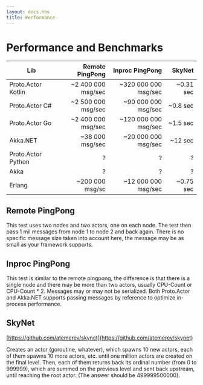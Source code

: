 ```yaml
---
layout: docs.hbs
title: Performance
---
```


# Performance and Benchmarks

| Lib                | Remote PingPong    | Inproc PingPong      | SkyNet              |
| ------------------ | ------------------:| --------------------:| -------------------:|
| Proto.Actor Kotlin | ~2 400 000 msg/sec | ~320 000 000 msg/sec | ~0.31 sec           |
| Proto.Actor C#     | ~2 500 000 msg/sec | ~90 000 000 msg/sec  | ~0.8 sec            |
| Proto.Actor Go     | ~2 400 000 msg/sec | ~120 000 000 msg/sec | ~1.5 sec            |
| Akka.NET           | ~38 000 msg/sec    | ~20 000 000 msg/sec  | ~12 sec             |
| Proto.Actor Python | ?                  | ?                    | ?                   |
| Akka               | ?                  | ?                    | ?                   |
| Erlang             | ~200 000 msg/sc    | ~12 000 000 msg/sec  | ~0.75 sec           | 

## Remote PingPong

This test uses two nodes and two actors, one on each node.
The test then pass 1 mil messages from node 1 to node 2 and back again.
There is no specific message size taken into account here, the message may be as small as
your framework supports.

## Inproc PingPong

This test is similar to the remote pingpong, the difference is that there is a single node and
there may be more than two actors, usually CPU-Count or CPU-Count * 2.
Messages may or may not be serialized. Both Proto.Actor and Akka.NET supports passing messages by reference
to optimize in-process performance.

## SkyNet

[https://github.com/atemerev/skynet](https://github.com/atemerev/skynet)

Creates an actor (goroutine, whatever), which spawns 10 new actors, each of them spawns 10 more actors, etc. until one million actors are created on the final level. Then, each of them returns back its ordinal number (from 0 to 999999), which are summed on the previous level and sent back upstream, until reaching the root actor. (The answer should be 499999500000).

